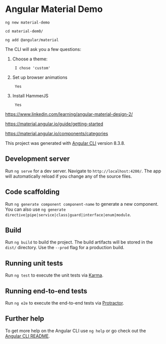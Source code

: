# Angular Material Demo

`ng new material-demo`

`cd material-dem0/`

`ng add @angular/material`

The CLI will ask you a few questions:

1. Choose a theme: 

        I chose 'custom'

2. Set up browser animations
        
        Yes

3. Install HammerJS

        Yes
        

https://www.linkedin.com/learning/angular-material-design-2/
        
https://material.angular.io/guide/getting-started     

https://material.angular.io/components/categories



   

This project was generated with [Angular CLI](https://github.com/angular/angular-cli) version 8.3.8.

## Development server

Run `ng serve` for a dev server. Navigate to `http://localhost:4200/`. The app will automatically reload if you change any of the source files.

## Code scaffolding

Run `ng generate component component-name` to generate a new component. You can also use `ng generate directive|pipe|service|class|guard|interface|enum|module`.

## Build

Run `ng build` to build the project. The build artifacts will be stored in the `dist/` directory. Use the `--prod` flag for a production build.

## Running unit tests

Run `ng test` to execute the unit tests via [Karma](https://karma-runner.github.io).

## Running end-to-end tests

Run `ng e2e` to execute the end-to-end tests via [Protractor](http://www.protractortest.org/).

## Further help

To get more help on the Angular CLI use `ng help` or go check out the [Angular CLI README](https://github.com/angular/angular-cli/blob/master/README.md).
